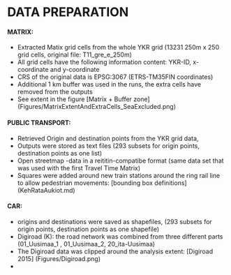 # DATA PREPARATION 

#### MATRIX:
- Extracted Matix grid cells from the whole YKR grid (13231 250m x 250 grid cells, original file: T11_gre_e_250m)
- All grid cells have the following information content: YKR-ID, x-coordinate and y-coordinate 
- CRS of the original data is EPSG:3067 (ETRS-TM35FIN coordinates)
- Additional 1 km buffer was used in the runs, the extra cells have removed from the outputs 
- See extent in the figure [Matrix + Buffer zone] (Figures/MatrixExtentAndExtraCells_SeaExcluded.png)


#### PUBLIC TRANSPORT: 
- Retrieved Origin and destination points from the YKR grid data, 
- Outputs were stored as text files (293 subsets for origin points, destination points as one list) 
- Open streetmap -data in a reititin-compatibe format (same data set that was used with the first Travel Time Matrix)
- Squares were added around new train stations around the ring rail line to allow pedestrian movements: [bounding box definitions] (KehRataAukiot.md)


#### CAR: 
- origins and destinations were saved as shapefiles, (293 subsets for origin points, destination points as one shapefile)
- Digiroad (K): the road network was combined from three different parts (01_Uusimaa_1 , 01_Uusimaa_2, 20_ita-Uusimaa) 
- The Digiroad data was clipped around the analysis extent: [Digiroad 2015] (Figures/Digiroad.png)
- 

